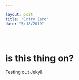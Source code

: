 ```yaml
---

layout: post
title: "Entry Zero"
date: "5/18/2019"


---
```


# is this thing on?

Testing out Jekyll.